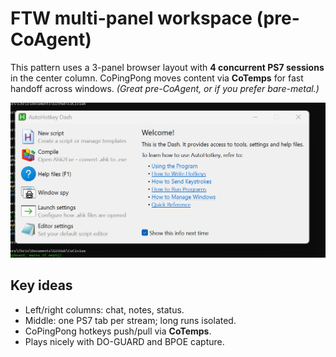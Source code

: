 # FTW multi-panel workspace (pre-CoAgent)

This pattern uses a 3-panel browser layout with **4 concurrent PS7 sessions** in the center column.
CoPingPong moves content via **CoTemps** for fast handoff across windows. *(Great pre-CoAgent, or if you prefer bare-metal.)*

![Three-panel layout](../assets/three-panel-layout.png)

## Key ideas
- Left/right columns: chat, notes, status.
- Middle: one PS7 tab per stream; long runs isolated.
- CoPingPong hotkeys push/pull via **CoTemps**.
- Plays nicely with DO-GUARD and BPOE capture.
